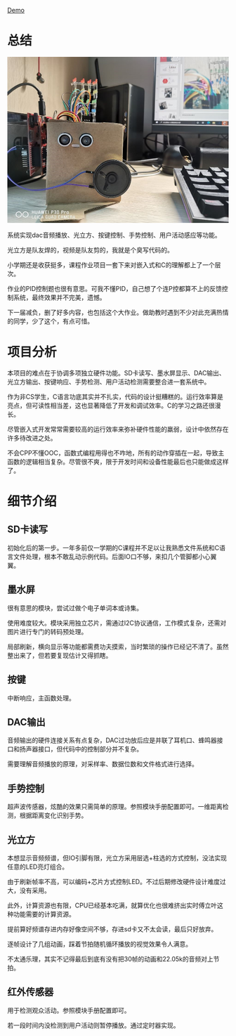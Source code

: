 [Demo](https://youtu.be/cYnwigkT1nc)

# 总结

![p1](./images/p1.jpg)

系统实现dac音频播放、光立方、按键控制、手势控制、用户活动感应等功能。

光立方是队友焊的，视频是队友剪的，我就是个臭写代码的。

小学期还是收获挺多，课程作业项目一套下来对嵌入式和C的理解都上了一个层次。

作业的PID控制题也很有意思。可我不懂PID，自己想了个连P控都算不上的反馈控制系统，最终效果并不完美，遗憾。

下一届减负，删了好多内容，也包括这个大作业。做助教时遇到不少对此充满热情的同学，少了这个，有点可惜。


# 项目分析

本项目的难点在于协调多项独立硬件功能。SD卡读写、墨水屏显示、DAC输出、光立方输出、按键响应、手势检测、用户活动检测需要整合进一套系统中。

作为非CS学生，C语言功底其实并不扎实，代码的设计挺糟糕的。运行效率算是亮点，但可读性相当差，这也显著降低了开发和调试效率。C的学习之路还很漫长。

尽管嵌入式开发常常需要较高的运行效率来弥补硬件性能的羸弱，设计中依然存在许多待改进之处。

不会CPP不懂OOC，函数式编程用得也不咋地，所有的动作穿插在一起，导致主函数的逻辑相当复杂。尽管很不爽，限于开发时间和设备性能最后也只能做成这样了。


# 细节介绍

## SD卡读写

初始化后的第一步。一年多前仅一学期的C课程并不足以让我熟悉文件系统和C语言文件处理，根本不敢乱动示例代码。后面IO口不够，来扣几个管脚都小心翼翼。


## 墨水屏

很有意思的模块，尝试过做个电子单词本或诗集。

使用难度较大。模块采用独立芯片，需通过I2C协议通信，工作模式复杂，还需对图片进行专门的转码预处理。

局部刷新，横向显示等功能都需费功夫摸索，当时繁琐的操作已经记不清了。虽然整出来了，但若要复现估计又得抓瞎。


## 按键

中断响应，主函数处理。


## DAC输出

音频输出的硬件连接关系有点复杂，DAC过功放后应是并联了耳机口、蜂鸣器接口和扬声器接口，但代码中的控制部分并不复杂。

需要理解音频播放的原理，对采样率、数据位数和文件格式进行选择。


## 手势控制

超声波传感器，炫酷的效果只需简单的原理。参照模块手册配置即可。一维距离检测，根据距离变化识别手势。


## 光立方

本想显示音频频谱，但IO引脚有限，光立方采用层选+柱选的方式控制，没法实现任意的LED亮灯组合。

由于刷新帧率不高，可以编码+芯片方式控制LED。不过后期修改硬件设计难度过大，没有采用。

此外，计算资源也有限，CPU已经基本吃满，就算优化也很难挤出实时傅立叶这种功能需要的计算资源。

提前算好频谱存进内存好像空间不够，存进sd卡又不太会读，最后只好放弃。

逐帧设计了几组动画，踩着节拍随机循环播放的视觉效果令人满意。

不太通乐理，其实不记得最后到底有没有把30帧的动画和22.05k的音频对上节拍。


## 红外传感器

用于检测观众活动。参照模块手册配置即可。

若一段时间内没检测到用户活动则暂停播放。通过定时器实现。